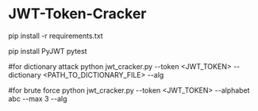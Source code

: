 # JWT-Token-Cracker

pip install -r requirements.txt

pip install PyJWT pytest

#for dictionary attack
python jwt_cracker.py --token <JWT_TOKEN> --dictionary <PATH_TO_DICTIONARY_FILE> --alg <ALGORITHM>

#for brute force
python jwt_cracker.py --token <JWT_TOKEN> --alphabet abc --max 3 --alg <ALGORITHM>

